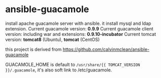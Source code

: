 # ansible-guacamole

install apache guacamole server with ansible.
it install mysql and ldap extension.
Current guacamole version: **0.9.9**
Current guacamole client version: including war  and extensions: **0.9.10-incubator**
Current tomcat version: **tomcat8** (Ubuntu), **tomcat** (CentOS)

this project is derived from https://github.com/calvinmclean/ansible-guacamole

GUACAMOLE_HOME is default to `/usr/share/{{ TOMCAT_VERSION }}/.guacamole`, it's also soft link to /etc/guacamole.


